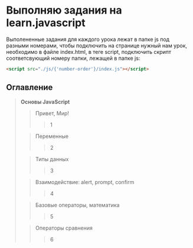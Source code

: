 # Выполняю задания на learn.javascript

Выполененные задания для каждого урока лежат в папке js под разными номерами, чтобы подключить на странице нужный нам урок, необходимо в файле index.html, в теге script, подключить скрипт соответсвующий номеру папки, лежащей в папке js: 
```html
<script src="./js/{'number-order'}/index.js"></script>
```

## Оглавление
> **Основы JavaScript**
> > Привет, Мир!
> > > 1
> 
> > Переменные
> > > 2
> 
> > Типы данных
> > > 3
> 
> > Взаимодействие: alert, prompt, confirm
> > > 4
> 
> > Базовые операторы, математика
> > > 5
> 
> > Операторы сравнения
> > > 6
